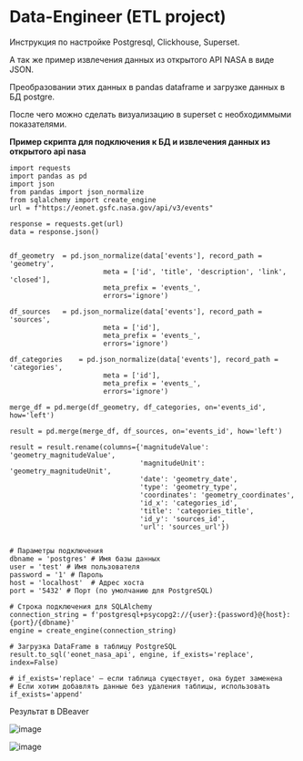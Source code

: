 # Data-Engineer (ETL project)

Инструкция по настройке Postgresql, Clickhouse, Superset. 

А так же пример извлечения данных из открытого API NASA в виде JSON.

Преобразовании этих данных в pandas dataframe и загрузке данных в БД postgre.

После чего можно сделать визуализацию в superset с необходиммыми показателями.


**Пример скрипта для подключения к БД и извлечения данных из открытого api nasa**

```
import requests
import pandas as pd
import json
from pandas import json_normalize
from sqlalchemy import create_engine
url = f"https://eonet.gsfc.nasa.gov/api/v3/events"

response = requests.get(url)
data = response.json()


df_geometry	 = pd.json_normalize(data['events'], record_path = 'geometry',
                       meta = ['id', 'title', 'description', 'link', 'closed'],
                       meta_prefix = 'events_',
                       errors='ignore')

df_sources	 = pd.json_normalize(data['events'], record_path = 'sources',
                       meta = ['id'],
                       meta_prefix = 'events_',
                       errors='ignore')

df_categories	 = pd.json_normalize(data['events'], record_path = 'categories',
                       meta = ['id'],
                       meta_prefix = 'events_',
                       errors='ignore')

merge_df = pd.merge(df_geometry, df_categories, on='events_id', how='left')

result = pd.merge(merge_df, df_sources, on='events_id', how='left')

result = result.rename(columns={'magnitudeValue': 'geometry_magnitudeValue', 
                                'magnitudeUnit': 'geometry_magnitudeUnit',
                                'date': 'geometry_date',
                                'type': 'geometry_type',
                                'coordinates': 'geometry_coordinates',
                                'id_x': 'categories_id', 
                                'title': 'categories_title',
                                'id_y': 'sources_id', 
                                'url': 'sources_url'})


# Параметры подключения
dbname = 'postgres' # Имя базы данных
user = 'test' # Имя пользователя
password = '1' # Пароль
host = 'localhost'  # Адрес хоста
port = '5432' # Порт (по умолчанию для PostgreSQL)

# Строка подключения для SQLAlchemy
connection_string = f'postgresql+psycopg2://{user}:{password}@{host}:{port}/{dbname}'
engine = create_engine(connection_string)

# Загрузка DataFrame в таблицу PostgreSQL
result.to_sql('eonet_nasa_api', engine, if_exists='replace', index=False)

# if_exists='replace' — если таблица существует, она будет заменена
# Если хотим добавлять данные без удаления таблицы, использовать if_exists='append'
```

Результат в DBeaver

![image](https://github.com/user-attachments/assets/59167769-4c5f-466a-af43-29e8bf7940f6)

![image](https://github.com/user-attachments/assets/89e23543-a8b7-4852-a66c-cf388d113adc)







